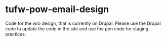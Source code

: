 # tufw-pow-email-design
Code for the wro design, that is currently on Drupal. Please use the Drupal code to update the code in the site and use the pen code for staging practices.
